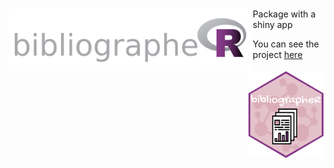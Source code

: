 # <img src='man/img/bibliographeR.png' align="left" height="100" /><img src='man/img/sticker_moyen.png' align="right" height="139" />




Package with a shiny app

You can see the project [here](https://github.com/propan2one/BibliographeR)
